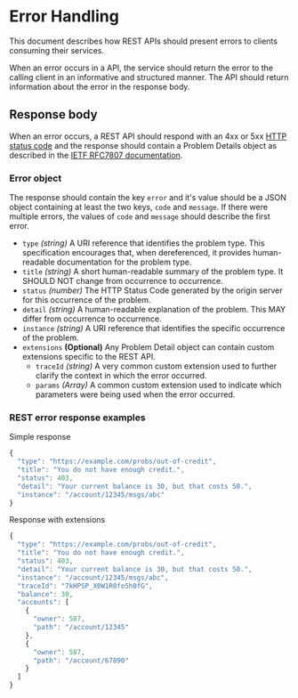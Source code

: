 # Error Handling

This document describes how REST APIs should present errors to clients consuming their services.

When an error occurs in a API, the service should return the error to the calling client in an informative and structured manner. The API should return information about the error in the response body.

## Response body

When an error occurs, a REST API should respond with an 4xx or 5xx [HTTP status code](http-status-codes.md) and the response should contain a Problem Details object as described in the [IETF RFC7807 documentation](https://datatracker.ietf.org/doc/html/rfc7807).

### Error object

The response should contain the key `error` and it's value should be a JSON object containing at least the two keys, `code` and `message`. If there were multiple errors, the values of `code` and `message` should describe the first error.

- `type` _(string)_ A URI reference that identifies the
  problem type. This specification encourages that, when
  dereferenced, it provides human-readable documentation for the
  problem type.
- `title` _(string)_ A short human-readable summary of the problem type. It
  SHOULD NOT change from occurrence to occurrence.
- `status` _(number)_ The HTTP Status Code generated by the origin server for
  this occurrence of the problem.
- `detail` _(string)_ A human-readable explanation of the problem. This MAY
  differ from occurrence to occurrence.
- `instance` _(string)_ A URI reference that identifies the specific
  occurrence of the problem.
- `extensions` **(Optional)** Any Problem Detail object can contain custom
  extensions specific to the REST API.
  - `traceId` _(string)_ A very common custom extension used to further clarify
    the context in which the error occurred.
  - `params` _(Array)_ A common custom extension used to indicate which
    parameters were being used when the error occurred.

### REST error response examples

Simple response

```javascript
{
  "type": "https://example.com/probs/out-of-credit",
  "title": "You do not have enough credit.",
  "status": 403,
  "detail": "Your current balance is 30, but that costs 50.",
  "instance": "/account/12345/msgs/abc"
}
```

Response with extensions

```javascript
{
  "type": "https://example.com/probs/out-of-credit",
  "title": "You do not have enough credit.",
  "status": 403,
  "detail": "Your current balance is 30, but that costs 50.",
  "instance": "/account/12345/msgs/abc",
  "traceId": "7kHPSP_X0W1R0fo5h0fG",
  "balance": 30,
  "accounts": [
    {
      "owner": 587,
      "path": "/account/12345"
    },
    {
      "owner": 587,
      "path": "/account/67890"
    }
  ]
}
```
